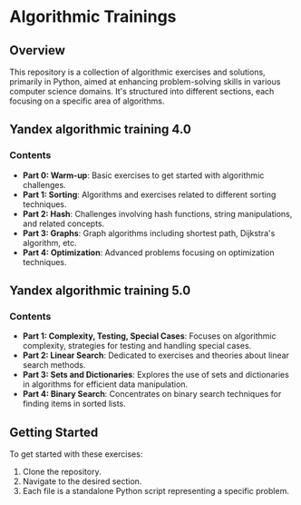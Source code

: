 # Algorithmic Trainings
## Overview
This repository is a collection of algorithmic exercises and solutions, primarily in Python, aimed at enhancing problem-solving skills in various computer science domains. It's structured into different sections, each focusing on a specific area of algorithms.

## Yandex algorithmic training 4.0
### Contents
- **Part 0: Warm-up**: Basic exercises to get started with algorithmic challenges.
- **Part 1: Sorting**: Algorithms and exercises related to different sorting techniques.
- **Part 2: Hash**: Challenges involving hash functions, string manipulations, and related concepts.
- **Part 3: Graphs**: Graph algorithms including shortest path, Dijkstra's algorithm, etc.
- **Part 4: Optimization**: Advanced problems focusing on optimization techniques.

## Yandex algorithmic training 5.0
### Contents
- **Part 1: Complexity, Testing, Special Cases**: Focuses on algorithmic complexity, strategies for testing and handling special cases.
- **Part 2: Linear Search**: Dedicated to exercises and theories about linear search methods.
- **Part 3: Sets and Dictionaries**: Explores the use of sets and dictionaries in algorithms for efficient data manipulation.
- **Part 4: Binary Search**: Concentrates on binary search techniques for finding items in sorted lists.


## Getting Started
To get started with these exercises:
1. Clone the repository.
2. Navigate to the desired section.
3. Each file is a standalone Python script representing a specific problem.
